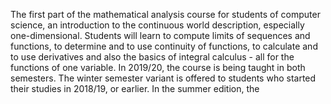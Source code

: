 The first part of the mathematical analysis course for students of computer science, an introduction to the continuous world description, especially one-dimensional. Students will learn to compute limits of sequences and functions, to determine and to use continuity of functions, to calculate and to use derivatives and also the basics of integral calculus - all for the functions of one variable. In 2019/20, the course is being taught in both semesters. The winter semester variant is offered to students who started their studies in 2018/19, or earlier. In the summer edition, the
